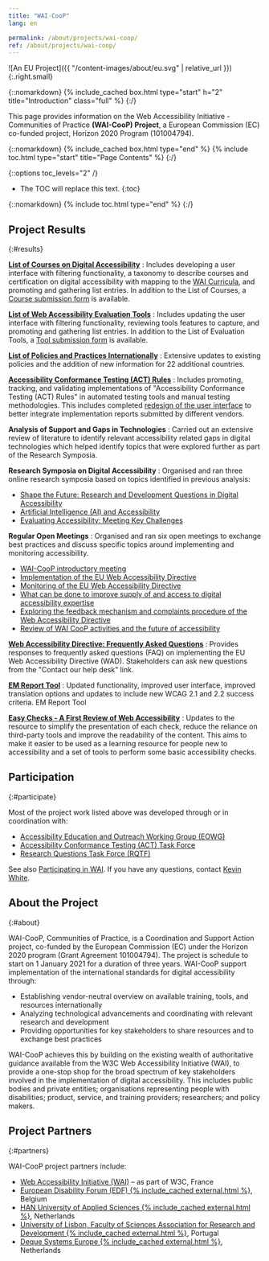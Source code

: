 ```yaml
---
title: "WAI-CooP"
lang: en

permalink: /about/projects/wai-coop/
ref: /about/projects/wai-coop/
---
```


![An EU Project]({{ "/content-images/about/eu.svg" | relative_url }}){:.right.small}

{::nomarkdown}
{% include_cached box.html type="start" h="2" title="Introduction" class="full" %}
{:/}

This page provides information on the Web Accessibility Initiative - Communities of Practice **(WAI-CooP) Project**, a European Commission (EC) co-funded project, Horizon 2020 Program (101004794).

{::nomarkdown}
{% include_cached box.html type="end" %}
{% include toc.html type="start" title="Page Contents" %}
{:/}

{::options toc_levels="2" /}

-   The TOC will replace this text.
{:toc}


{::nomarkdown}
{% include toc.html type="end" %}
{:/}

## Project Results
{:#results}

**[List of Courses on Digital Accessibility](https://www.w3.org/WAI/courses/list/)**
:  Includes developing a user interface with filtering functionality, a taxonomy to describe courses and certification on digital accessibility with mapping to the [WAI Curricula](https://www.w3.org/WAI/curricula/), and promoting and gathering list entries. In addition to the List of Courses, a [Course submission form](https://www.w3.org/WAI/courses/submission/) is available.

**[List of Web Accessibility Evaluation Tools](https://www.w3.org/WAI/test-evaluate/tools/list/)**
:  Includes updating the user interface with filtering functionality, reviewing tools features to capture, and promoting and gathering list entries. In addition to the List of Evaluation Tools, a [Tool submission form](https://www.w3.org/WAI/test-evaluate/tools/submit-a-tool/) is available.

**[List of Policies and Practices Internationally](https://www.w3.org/WAI/policies/)**
:  Extensive updates to existing policies and the addition of new information for 22 additional countries.

**[Accessibility Conformance Testing (ACT) Rules](https://www.w3.org/WAI/standards-guidelines/act/rules/)**
:  Includes promoting, tracking, and validating implementations of "Accessibility Conformance Testing (ACT) Rules" in automated testing tools and manual testing methodologies. This includes completed [redesign of the user interface](https://www.w3.org/WAI/standards-guidelines/act/rules/about/) to better integrate implementation reports submitted by different vendors.

**Analysis of Support and Gaps in Technologies**
:  Carried out an extensive review of literature to identify relevant accessibility related gaps in digital technologies which helped identify topics that were explored further as part of the Research Symposia.

**Research Symposia on Digital Accessibility**
: Organised and ran three online research symposia based on topics identified in previous analysis:
  * [Shape the Future: Research and Development Questions in Digital Accessibility](https://www.w3.org/WAI/about/projects/wai-coop/symposium1/)
  * [Artificial Intelligence (AI) and Accessibility](https://www.w3.org/WAI/research/ai2023/)
  * [Evaluating Accessibility: Meeting Key Challenges](https://www.w3.org/WAI/about/projects/wai-coop/symposium3/)

**Regular Open Meetings**
: Organised and ran six open meetings to exchange best practices and discuss specific topics around implementing and monitoring accessibility.
  * [WAI-CooP introductory meeting](https://www.edf-feph.org/events-slug/wai-coop-first-open-meeting/)
  * [Implementation of the EU Web Accessibility Directive](https://www.edf-feph.org/events-slug/wai-coop-open-meeting2/)
  * [Monitoring of the EU Web Accessibility Directive](https://www.edf-feph.org/events-slug/wai-coop-online-meeting/)
  * [What can be done to improve supply of and access to digital accessibility expertise](https://www.edf-feph.org/events-slug/wai-coop-open-meeting-11-october-2022/)
  * [Exploring the feedback mechanism and complaints procedure of the Web Accessibility Directive](https://www.edf-feph.org/events-slug/wai-coop-open-meeting-7-march-2023/)
  * [Review of WAI CooP activities and the future of accessibility](https://www.edf-feph.org/events-slug/wai-coop-open-meeting-14-november-2023/)

**[Web Accessibility Directive: Frequently Asked Questions](https://web-directive.eu/)**
:  Provides responses to frequently asked questions (FAQ) on implementing the EU Web Accessibility Directive (WAD). Stakeholders can ask new questions from the "Contact our help desk" link.

**[EM Report Tool](https://www.w3.org/WAI/eval/report-tool/)**
:  Updated functionality, improved user interface, improved translation options and updates to include new WCAG 2.1 and 2.2 success criteria.
EM Report Tool

**[Easy Checks - A First Review of Web Accessibility](https://www.w3.org/WAI/test-evaluate/easy-checks/)**
:  Updates to the resource to simplify the presentation of each check, reduce the reliance on third-party tools and improve the readability of the content. This aims to make it easier to be used as a learning resource for people new to accessibility and a set of tools to perform some basic accessibility checks.

## Participation
{:#participate}

Most of the project work listed above was developed through or in coordination with:

-   [Accessibility Education and Outreach Working Group (EOWG)](https://www.w3.org/WAI/EO/)
-   [Accessibility Conformance Testing (ACT) Task Force](https://www.w3.org/wai/gl/task-forces/conformance-testing/)
-   [Research Questions Task Force (RQTF)](https://www.w3.org/WAI/APA/task-forces/research-questions/)

See also [Participating in WAI](http://www.w3.org/WAI/participation). If you have any questions, contact [Kevin White](https://www.w3.org/staff/#kevin).

## About the Project
{:#about}

WAI-CooP, Communities of Practice, is a Coordination and Support Action project, co-funded by the European Commission (EC) under the Horizon 2020 program (Grant Agreement 101004794). The project is schedule to start on 1 January 2021 for a duration of three years. WAI-CooP support implementation of the international standards for digital accessibility through:

-   Establishing vendor-neutral overview on available training, tools, and resources internationally
-   Analyzing technological advancements and coordinating with relevant research and development
-   Providing opportunities for key stakeholders to share resources and to exchange best practices

WAI-CooP achieves this by building on the existing wealth of authoritative guidance available from the W3C Web Accessibility Initiative (WAI), to provide a one-stop shop for the broad spectrum of key stakeholders involved in the implementation of digital accessibility. This includes public bodies and private entities; organisations representing people with disabilities; product, service, and training providers; researchers; and policy makers.

## Project Partners
{:#partners}

WAI-CooP project partners include:

-   [Web Accessibility Initiative (WAI)](https://www.w3.org/WAI/) – as part of W3C, France
-   [European Disability Forum (EDF) {% include_cached external.html %}](https://www.edf-feph.org/), Belgium
-   [HAN University of Applied Sciences {% include_cached external.html %}](https://hanuniversity.com/en/), Netherlands
-   [University of Lisbon, Faculty of Sciences Association for Research and Development {% include_cached external.html %}](http://www.fciencias-id.pt/), Portugal
-   [Deque Systems Europe {% include_cached external.html %}](https://www.deque.com/), Netherlands
